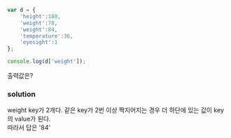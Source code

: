 ```jsx
var d = {
    'height':180,
    'weight':78,
    'weight':84,
    'temperature':36,
    'eyesight':1
};

console.log(d['weight']);
```
출력값은?  

### solution
weight key가 2개다. 같은 key가 2번 이상 짝지어지는 경우 더 하단에 있는 값이 key의 value가 된다.  
따라서 답은 '84'
